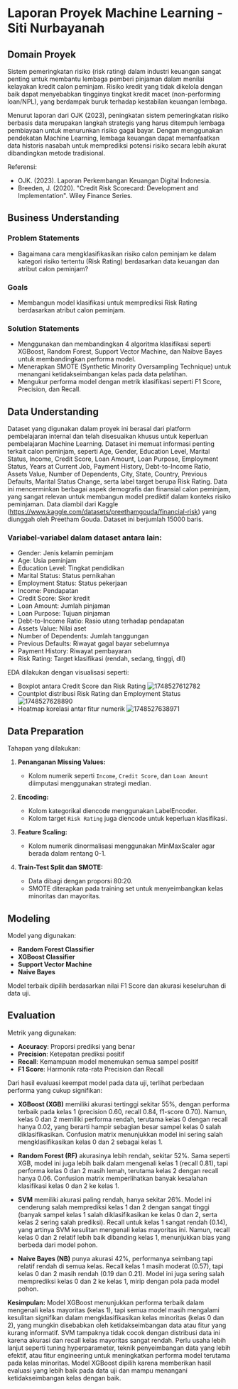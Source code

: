 # Laporan Proyek Machine Learning - Siti Nurbayanah

## Domain Proyek

Sistem pemeringkatan risiko (risk rating) dalam industri keuangan sangat penting untuk membantu lembaga pemberi pinjaman dalam menilai kelayakan kredit calon peminjam. Risiko kredit yang tidak dikelola dengan baik dapat menyebabkan tingginya tingkat kredit macet (non-performing loan/NPL), yang berdampak buruk terhadap kestabilan keuangan lembaga.

Menurut laporan dari OJK (2023), peningkatan sistem pemeringkatan risiko berbasis data merupakan langkah strategis yang harus ditempuh lembaga pembiayaan untuk menurunkan risiko gagal bayar. Dengan menggunakan pendekatan Machine Learning, lembaga keuangan dapat memanfaatkan data historis nasabah untuk memprediksi potensi risiko secara lebih akurat dibandingkan metode tradisional.

Referensi:

- OJK. (2023). Laporan Perkembangan Keuangan Digital Indonesia.
- Breeden, J. (2020). "Credit Risk Scorecard: Development and Implementation". Wiley Finance Series.

## Business Understanding

### Problem Statements

- Bagaimana cara mengklasifikasikan risiko calon peminjam ke dalam kategori risiko tertentu (Risk Rating) berdasarkan data keuangan dan atribut calon peminjam?

### Goals

- Membangun model klasifikasi untuk memprediksi Risk Rating berdasarkan atribut calon peminjam.

### Solution Statements

- Menggunakan dan membandingkan 4 algoritma klasifikasi seperti XGBoost, Random Forest, Support Vector Machine, dan Naibve Bayes untuk membandingkan performa model.
- Menerapkan SMOTE (Synthetic Minority Oversampling Technique) untuk menangani ketidakseimbangan kelas pada data pelatihan.
- Mengukur performa model dengan metrik klasifikasi seperti F1 Score, Precision, dan Recall.

## Data Understanding

Dataset yang digunakan dalam proyek ini berasal dari platform pembelajaran internal dan telah disesuaikan khusus untuk keperluan pembelajaran Machine Learning. Dataset ini memuat informasi penting terkait calon peminjam, seperti Age, Gender, Education Level, Marital Status, Income, Credit Score, Loan Amount, Loan Purpose, Employment Status, Years at Current Job, Payment History, Debt-to-Income Ratio, Assets Value, Number of Dependents, City, State, Country, Previous Defaults, Marital Status Change, serta label target berupa Risk Rating. Data ini mencerminkan berbagai aspek demografis dan finansial calon peminjam, yang sangat relevan untuk membangun model prediktif dalam konteks risiko peminjaman. Data diambil dari Kaggle (https://www.kaggle.com/datasets/preethamgouda/financial-risk) yang diunggah oleh Preetham Gouda. Dataset ini berjumlah 15000 baris.

### Variabel-variabel dalam dataset antara lain:

- Gender: Jenis kelamin peminjam
- Age: Usia peminjam
- Education Level: Tingkat pendidikan
- Marital Status: Status pernikahan
- Employment Status: Status pekerjaan
- Income: Pendapatan
- Credit Score: Skor kredit
- Loan Amount: Jumlah pinjaman
- Loan Purpose: Tujuan pinjaman
- Debt-to-Income Ratio: Rasio utang terhadap pendapatan
- Assets Value: Nilai aset
- Number of Dependents: Jumlah tanggungan
- Previous Defaults: Riwayat gagal bayar sebelumnya
- Payment History: Riwayat pembayaran
- Risk Rating: Target klasifikasi (rendah, sedang, tinggi, dll)

EDA dilakukan dengan visualisasi seperti:

- Boxplot antara Credit Score dan Risk Rating
  ![1748527612782](image/READme/1748527612782.png)
- Countplot distribusi Risk Rating dan Employment Status
  ![1748527628890](image/READme/1748527628890.png)
- Heatmap korelasi antar fitur numerik
  ![1748527638971](image/READme/1748527638971.png)

## Data Preparation

Tahapan yang dilakukan:

1. **Penanganan Missing Values:**

   - Kolom numerik seperti `Income`, `Credit Score`, dan `Loan Amount` diimputasi menggunakan strategi median.

2. **Encoding:**

   - Kolom kategorikal diencode menggunakan LabelEncoder.
   - Kolom target `Risk Rating` juga diencode untuk keperluan klasifikasi.

3. **Feature Scaling:**

   - Kolom numerik dinormalisasi menggunakan MinMaxScaler agar berada dalam rentang 0-1.

4. **Train-Test Split dan SMOTE:**

   - Data dibagi dengan proporsi 80:20.
   - SMOTE diterapkan pada training set untuk menyeimbangkan kelas minoritas dan mayoritas.

## Modeling

Model yang digunakan:

- **Random Forest Classifier**
- **XGBoost Classifier**
- **Support Vector Machine**
- **Naive Bayes**

Model terbaik dipilih berdasarkan nilai F1 Score dan akurasi keseluruhan di data uji.

## Evaluation

Metrik yang digunakan:

- **Accuracy**: Proporsi prediksi yang benar
- **Precision**: Ketepatan prediksi positif
- **Recall**: Kemampuan model menemukan semua sampel positif
- **F1 Score**: Harmonik rata-rata Precision dan Recall

Dari hasil evaluasi keempat model pada data uji, terlihat perbedaan performa yang cukup signifikan:

- **XGBoost (XGB)** memiliki akurasi tertinggi sekitar 55%, dengan performa terbaik pada kelas 1 (precision 0.60, recall 0.84, f1-score 0.70). Namun, kelas 0 dan 2 memiliki performa rendah, terutama kelas 0 dengan recall hanya 0.02, yang berarti hampir sebagian besar sampel kelas 0 salah diklasifikasikan. Confusion matrix menunjukkan model ini sering salah mengklasifikasikan kelas 0 dan 2 sebagai kelas 1.

- **Random Forest (RF)** akurasinya lebih rendah, sekitar 52%. Sama seperti XGB, model ini juga lebih baik dalam mengenali kelas 1 (recall 0.81), tapi performa kelas 0 dan 2 masih lemah, terutama kelas 2 dengan recall hanya 0.06. Confusion matrix memperlihatkan banyak kesalahan klasifikasi kelas 0 dan 2 ke kelas 1.

- **SVM** memiliki akurasi paling rendah, hanya sekitar 26%. Model ini cenderung salah memprediksi kelas 1 dan 2 dengan sangat tinggi (banyak sampel kelas 1 salah diklasifikasikan ke kelas 0 dan 2, serta kelas 2 sering salah prediksi). Recall untuk kelas 1 sangat rendah (0.14), yang artinya SVM kesulitan mengenali kelas mayoritas ini. Namun, recall kelas 0 dan 2 relatif lebih baik dibanding kelas 1, menunjukkan bias yang berbeda dari model pohon.

- **Naive Bayes (NB)** punya akurasi 42%, performanya seimbang tapi relatif rendah di semua kelas. Recall kelas 1 masih moderat (0.57), tapi kelas 0 dan 2 masih rendah (0.19 dan 0.21). Model ini juga sering salah memprediksi kelas 0 dan 2 ke kelas 1, mirip dengan pola pada model pohon.

**Kesimpulan:**
Model XGBoost menunjukkan performa terbaik dalam mengenali kelas mayoritas (kelas 1), tapi semua model masih mengalami kesulitan signifikan dalam mengklasifikasikan kelas minoritas (kelas 0 dan 2), yang mungkin disebabkan oleh ketidakseimbangan data atau fitur yang kurang informatif. SVM tampaknya tidak cocok dengan distribusi data ini karena akurasi dan recall kelas mayoritas sangat rendah. Perlu usaha lebih lanjut seperti tuning hyperparameter, teknik penyeimbangan data yang lebih efektif, atau fitur engineering untuk meningkatkan performa model terutama pada kelas minoritas.
Model XGBoost dipilih karena memberikan hasil evaluasi yang lebih baik pada data uji dan mampu menangani ketidakseimbangan kelas dengan baik.
